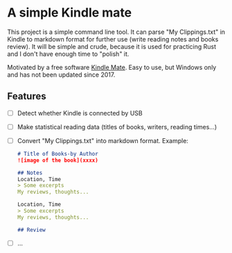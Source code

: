 # A simple Kindle mate

This project is a simple command line tool. It can parse "My Clippings.txt" in Kindle to markdown format for further use (write reading notes and books review). It will be simple and crude, because it is used for practicing Rust and I don't have enough time to "polish" it. 

Motivated by a free software [Kindle Mate](https://kmate.me). Easy to use, but Windows only and has not been updated since 2017.

## Features

- [ ] Detect whether Kindle is connected by USB

- [ ] Make statistical reading data (titles of books, writers, reading times...)

- [ ] Convert "My Clippings.txt" into markdown format. Example:

  ```markdown
  # Title of Books-by Author
  ![image of the book](xxxx)
  
  ## Notes
  Location, Time
  > Some excerpts
  My reviews, thoughts...
  
  Location, Time
  > Some excerpts
  My reviews, thoughts...
  
  ## Review
  ```

- [ ] ...

